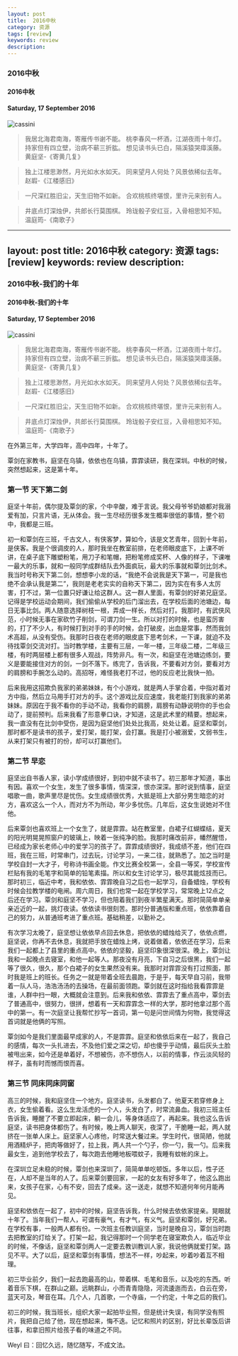 ```yaml
---
layout: post
title:  2016中秋
category: 资源
tags: [review]
keywords: review
description:
---
```


### 2016中秋

#### 2016中秋

#### Saturday, 17 September 2016

![cassini](/../../assets/img/resource/2016/cassini_12.jpg)

> 我居北海君南海，寄雁传书谢不能。
桃李春风一杯酒，江湖夜雨十年灯。
持家但有四立壁，治病不蕲三折肱。
想见读书头已白，隔溪猿哭瘴溪藤。
黄庭坚-《寄黄几复》

> 独上江楼思渺然，月光如水水如天。
同来望月人何处？风景依稀似去年。
赵嘏-《江楼感旧》

> 一尺深红胜旧尘，天生旧物不如新。
合欢桃核终堪恨，里许元来别有人。

> 井底点灯深烛伊，共郎长行莫围棋。
玲珑骰子安红豆，入骨相思知不知。
温庭筠-《南歌子》

---
layout: post
title:  2016中秋
category: 资源
tags: [review]
keywords: review
description:
---

### 2016中秋-我们的十年

#### 2016中秋-我们的十年

#### Saturday, 17 September 2016

![cassini](/../../assets/img/resource/2016/cassini_12.jpg)

> 我居北海君南海，寄雁传书谢不能。
桃李春风一杯酒，江湖夜雨十年灯。
持家但有四立壁，治病不蕲三折肱。
想见读书头已白，隔溪猿哭瘴溪藤。
黄庭坚-《寄黄几复》

> 独上江楼思渺然，月光如水水如天。
同来望月人何处？风景依稀似去年。
赵嘏-《江楼感旧》

> 一尺深红胜旧尘，天生旧物不如新。
合欢桃核终堪恨，里许元来别有人。

> 井底点灯深烛伊，共郎长行莫围棋。
玲珑骰子安红豆，入骨相思知不知。
温庭筠-《南歌子》


在外第三年，大学四年，高中四年，十年了。

覃剑在家教书，庭坚在乌镇，依依也在乌镇，霏霏读研，我在深圳。中秋的时候，突然想起来，这是第十年。

### 第一节 天下第二剑

庭坚十年前，偶尔提及覃剑的家，个中辛酸，难于言说。我父母爷爷奶娘都对我溺爱有加，只言片语，无从体会。我一生尽经历很多发生概率很低的事情，整个初中，我都是三班。

初一和覃剑在三班，千古文人，有侠客梦，算如今，该是文艺青年，回到十年前，是侠客。我是个很调皮的人，那时我坐在教室前排，在老师眼皮底下，上课不听讲，在桌子底下雕塑粉笔，用刀子和笔帽，把粉笔修成奖杯、人像的样子，下课唯一最大的乐事，就和一般同学成群结队去外面疯玩，最大的乐事就和覃剑比剑术。我当时号称天下第二剑，想想李小龙的话，“我绝不会说我是天下第一，可是我也绝不会承认我是第二”，我则是老老实实的自称天下第二，因为实在有多人太厉害，打不过，第一位置只好谦让给这群人。这一群人里面，有覃剑的好弟兄庭坚。记得是学校运动会期间，我们偷偷从学校的后门溜出去，在学校后面的池塘边，每日无事比剑。两人随意选择树枝一根，弄成一样长，然后对打。我那时，有武侠风范，小时候无事在家砍竹子削剑，可谓刀剑一生。所以对打的时候，也是蛮厉害的，打了不少人，有时候打到对手的手的时候，会打破皮，出血是常事，然而我剑术高超，从没有受伤。我那时日夜在老师的眼皮底下思考剑术，一下课，就迫不及待找覃剑交流对打。当时教学楼，主要有三层，一年一楼，三年级二楼，二年级三楼，有时两层楼上都有很多人观战，阵势非凡。有一次，和庭坚在池塘边练剑，要义是要能接住对方的剑，一剑不落下。练完了，告诉我，不要看对方剑，要看对方的肩膀和手腕怎么动的。高招呀，难怪我老打不过，他的反应老比我快一拍。

后来我用这招欺负我家的弟弟妹妹，有个小游戏，就是两人手掌合着，中指对着对方中指，然后立马用手打对方的手。这个游戏比反应速度，我老能打到我家的弟弟妹妹。原因在于我不看你的手动不动，我看你的肩膀，肩膀有动静说明你的手也会动了，提前预判。后来我看了形意拳口诀，才知道，这是武术里的精要。想起来，我一直没有在比剑中受伤，是因为庭坚他们处处比我高，处处让着。庭坚和覃剑，那时都不是读书的孩子，爱打架，能打架，会打赢。我是打小被溺爱，文弱书生，从来打架只有被打的份，却可以打赢他们。

### 第二节 早恋

庭坚出自书香人家，读小学成绩很好，到初中就不读书了。初三那年才知道，事出有因。喜欢一个女生，发生了很多事情，情深深，恨亦深深。那时说到情事，庭坚唱歌一曲，歌声里尽是忧伤。女生成绩很优秀，大抵是班上大部分男生暗恋的对方，喜欢这么一个人，而对方不为所动，年少多忧伤。几年后，这女生说她对不住他。

后来覃剑也喜欢班上一个女生了，就是霏霏。站在教室里，白裙子红蝴蝶结，夏天的阳光明晃晃照窗户的玻璃上，映着一张纯净的脸。我那时痛改前非，幡然醒悟，已经成为家长老师心中的爱学习的孩子了。霏霏成绩很好，我成绩不差，他们在四班，我在三班，时常串门，过去玩，讨论学习，一来二往，就熟悉了。加之当时是学校自封一大才子，号称诗书画全能。作文比赛全校第一，全县一等奖，学校宣传栏贴有我的毛笔字和简单的铅笔素描。所以和女生讨论学习，极尽其能炫技而已。那时初三，临近中考，我和依依、霏霏晚自习之后也一起学习，自备蜡烛，学校有时候会拉教学楼的电闸。周六周日，我们也常一起在学校学习，常常晚上12点之后还在学习。覃剑和庭坚不学习，但也陪着我们到夜半繁星满天。那时简简单单亲亲近近的一起，挑灯夜读。依依读书很刻苦。那时分普通版和重点班，依依靠着自己的努力，从普通班考进了重点班。基础稍差，以勤补之。

有次学习太晚了，庭坚想让依依早点回去休息，把依依的蜡烛给灭了，依依点燃，庭坚说，你再不去休息，我就把手放在蜡烛上烤，说着做着，依依还在学习，后来我们一起都上了县里的重点高中。依依的坚毅，庭坚印象很深很深。晚上，覃剑让我和一起晚点去寝室，和他一起等人。那夜没有月亮，下自习之后很黑，我们一起等了很久，很久，那个白裙子的女生果然没有来。我那时对霏霏没有打过照面，那时我是班上的班长。任务之一就是带着全班去晨跑，于是乎，每天早自习前，我带着一队人马，浩浩汤汤的去操场，在最前面领跑。覃剑就在这时指给我看霏霏是谁，人群中扫一眼，大概就会注意到。后来我和依依、霏霏去了重点高中，覃剑去了普通高中，很努力，很拼，想着有一天和霏霏念一样的大学，那时他拿过那个高中的第一。有一次庭坚让我帮忙抄写一首词，第一句是问世间情为何物，我觉得这首词就是他俩的写照。

覃剑如今是我们里面最早成家的人，不是霏霏。庭坚和依依后来在一起了，我自己的感情，每次一头扎进去，不及他们爱之深之切，却也傻乎乎动情，最后灰头土脸被甩出来，如今还是单着好，不想被伤，亦不想伤人，以前的情事，作云淡风轻的样子，虽有时而憾而恨而喜。

### 第三节 同床同床同窗

高三的时候，我和庭坚住一个地方。庭坚读书，头发都白了。他夏天若穿修身上衣，女生偷着看。这么生龙活虎的一个人，头发白了，时常流鼻血。我初三班主任告诉我，睡醒了不要立即起床，躺一会儿，等身体适应了，再起来。我也这么告诉庭坚，读书把身体都伤了。有时候，晚上两人聊天，夜深了，干脆睡一起，两人就挤在一张单人床上。庭坚家人心疼他，时常送大餐过来。学生时代，很简陋，他就用酒精炉子，把肉等做好了，拉上我，两人共一个勺子，你一勺，我一勺。后来我最女生，追到他学校去了，每次跑去他睡地板喂蚊子，我睡有蚊帐的床上。

在深圳立足未稳的时候，覃剑也来深圳了，简简单单吃顿饭。多年以后，性子还在，人却不是当年的人了。后来覃剑要回家，一起的女友有好多年了，他这么跑出来，女孩子在家，心有不安，回去了成亲。这一送走，就想不知道何年何月能再见。

庭坚和依依在一起了，初中的时候，庭坚告诉我，什么时候去依依家提亲。晃眼就十年了。当年我们一帮人，可谓有豪气，有才气，有义气。庭坚和覃剑，好兄弟。在学校有事，一般两人都有份。一次班主任教训庭坚，当时是晚自习，覃剑当时跑去把教室的灯给关了。打架一起，我记得那时一个同学老在寝室欺负人，临近毕业的时候，不像话，庭坚和覃剑两人一定要去教训教训人家，我说他俩就爱打架。路见不平。大了以后，庭坚和覃剑有事情，想法不一样，吵起来，吵着吵着互不相理。

初三毕业前夕，我们一起去跑最高的山，带着棋、毛笔和音乐，以及吃的东西。听着音乐下棋，在群山之巅。远眺群山，小而青青隐隐，河流逶迤而去，白云在旁，蓝天可及，琴音在耳。几个人，几首歌，一个寺庙，一个约定，十年之后的我们。

初三的时候，我当班长，组织大家一起拍毕业照，但是统计失误，有同学没有照片，我把自己给了他，现在想起来，悔不迭。记忆和照片的区别，好比长辈饭后讲往事，和拿旧照片给孩子看的味道之不同。

Weyl 曰：回忆久远，随忆随写，不成文法。

